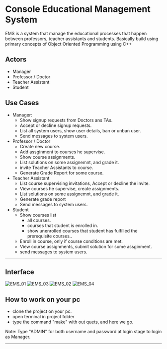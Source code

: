 # Console Educational Management System
EMS is a system that manage the educational processes that happen between professors, teacher assistants and students. 
Basically build using primary concepts of Object Oriented Programming using C++

## Actors
- Manager
- Professor / Doctor
- Teacher Assistant
- Student

## Use Cases
- Manager:
  - Show signup requests from Doctors ans TAs.
  - Accept or decline signup requests.
  - List all system users, show user details, ban or unban user.
  - Send messages to system users.
- Professor / Doctor
    - Create new course.
    - Add assginment to courses he supervise.
    - Show course assignments.
    - List solutions on some assignemnt, and grade it.
    - invite Teacher Assistants to course.
    - Generate Grade Report for some course.
- Teacher Assistant
    - List course supervising invitations, Accept or decline the invite.
    - View courses he supervise, create assignments.
    - List solutions on some assignemnt, and grade it.
    - Generate grade report
    - Send messages to system users.
- Student
    - Show courses list
        - all courses.
        - courses that student is enrolled in.
        - show unenrolled courses that student has fulfilled the prerequisite courses..
    - Enroll in course, only if course conditions are met.
    - View course assignments, submit solution for some assginment.
    - send messages to system users.
---
## Interface
![EMS_01](https://github.com/MalekAldaas/Console-Educational-Management-System/assets/82756026/5cea1289-b954-4558-a724-c9a9a0309441)
![EMS_03](https://github.com/MalekAldaas/Console-Educational-Management-System/assets/82756026/0443043b-8c50-4115-9de7-b3d993f4684a)
![EMS_02](https://github.com/MalekAldaas/Console-Educational-Management-System/assets/82756026/8ff5f854-6ac8-4102-8df4-494531905870)
![EMS_04](https://github.com/MalekAldaas/Console-Educational-Management-System/assets/82756026/acc2b330-2305-4065-8ea4-75c8e89f7efc)

## How to work on your pc
- clone the project on your pc.
- open terminal in project folder
- type the command "make" with out quets, and here we go.

Note: Type "ADMIN" for both username and password at login stage to login as Manager.

---
